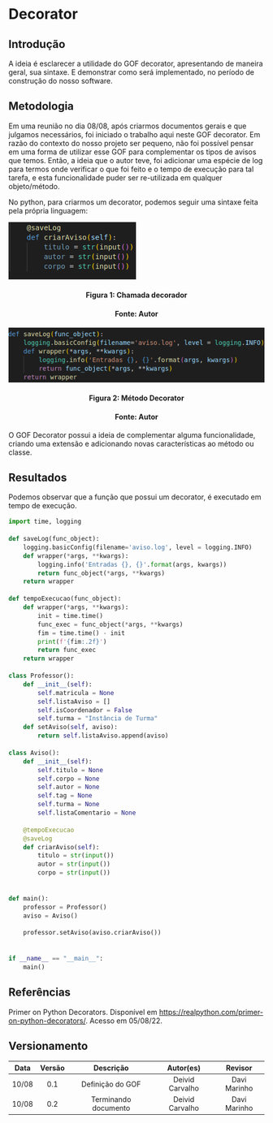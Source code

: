 # Decorator

## Introdução

A ideia é esclarecer a utilidade do GOF decorator, apresentando de maneira geral, sua sintaxe. E demonstrar como será implementado, no período de construção do nosso software.

## Metodologia

Em uma reunião no dia 08/08, após criarmos documentos gerais e que julgamos necessários, foi iniciado o trabalho aqui neste GOF decorator. Em razão do contexto do nosso projeto ser pequeno, não foi possível pensar em uma forma de utilizar esse GOF para complementar os tipos de avisos que temos.
Então, a ideia que o autor teve, foi adicionar uma espécie de log para termos onde verificar o que foi feito e o tempo de execução para tal tarefa, e esta funcionalidade puder ser re-utilizada em qualquer objeto/método.

No python, para criarmos um decorator, podemos seguir uma sintaxe feita pela própria linguagem:


![Nome da imagem](../assets/img/chamadaDecorator.png)
<h4 align = "center">Figura 1: Chamada decorador</h6>
<h4 align = "center">Fonte: Autor</h6>

![Nome da imagem](../assets/img/metodoDecorator.png)
<h4 align = "center">Figura 2: Método Decorator</h6>
<h4 align = "center">Fonte: Autor</h6>


O GOF Decorator possui a ideia de complementar alguma funcionalidade, criando uma extensão e adicionando novas características ao método ou classe.

## Resultados

Podemos observar que a função que possui um decorator, é executado em tempo de execução.
~~~python
import time, logging

def saveLog(func_object):
    logging.basicConfig(filename='aviso.log', level = logging.INFO)
    def wrapper(*args, **kwargs):
        logging.info('Entradas {}, {}'.format(args, kwargs))
        return func_object(*args, **kwargs)
    return wrapper

def tempoExecucao(func_object):
    def wrapper(*args, **kwargs):
        init = time.time()
        func_exec = func_object(*args, **kwargs)
        fim = time.time() - init
        print(f'{fim:.2f}')
        return func_exec  
    return wrapper

class Professor():
    def __init__(self):
        self.matricula = None
        self.listaAviso = []
        self.isCoordenador = False
        self.turma = "Instância de Turma"
    def setAviso(self, aviso):
        return self.listaAviso.append(aviso)

class Aviso():
    def __init__(self):
        self.titulo = None
        self.corpo = None
        self.autor = None
        self.tag = None
        self.turma = None
        self.listaComentario = None
    
    @tempoExecucao
    @saveLog
    def criarAviso(self):
        titulo = str(input())
        autor = str(input())
        corpo = str(input())

        
def main():
    professor = Professor()
    aviso = Aviso()

    professor.setAviso(aviso.criarAviso())
    

if __name__ == "__main__":
    main()

~~~

## Referências

Primer on Python Decorators. Disponível em <https://realpython.com/primer-on-python-decorators/>. Acesso em 05/08/22.

## Versionamento

| Data  | Versão |                     Descrição                      |  Autor(es)  | Revisor |
| :---: | :----: | :------------------------------------------------: | :---------: | :-----: |
| 10/08 |  0.1   |                     Definição do GOF                   |    Deivid Carvalho     |  Davi Marinho   |
| 10/08 |  0.2   |                     Terminando documento                   |    Deivid Carvalho     |  Davi Marinho   |